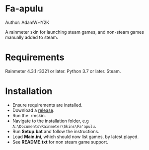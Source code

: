 # Fa-apulu
Author: AdamWHY2K

A rainmeter skin for launching steam games, and non-steam games manually added to steam.

# Requirements
Rainmeter 4.3.1 r3321 or later.
Python 3.7 or later.
Steam.

# Installation
* Ensure requirements are installed.
* Download a [release](https://github.com/AdamWHY2K/Fa-apulu/releases).
* Run the .rmskin.
* Navigate to the installation folder, e.g `A:\Documents\Rainmeter\Skins\Fa'apulu`.
* Run **Setup.bat** and follow the instructions.
* Load **Main.ini**, which should now list games, by latest played.
* See **README.txt** for non steam game support.
